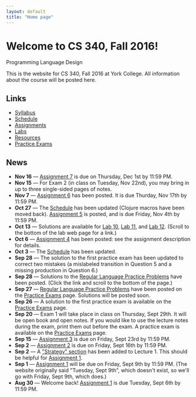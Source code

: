 ```yaml
---
layout: default
title: "Home page"
---
```


# Welcome to CS 340, Fall 2016!

<div id="subtitle">Programming Language Design</div>

This is the website for CS 340, Fall 2016 at York College.  All information about the course will be posted here.

## Links

* [Syllabus](syllabus.html)
* [Schedule](schedule.html)
* [Assignments](assign/index.html)
* [Labs](labs/index.html)
* [Resources](resources/index.html)
* [Practice Exams](practice/index.html)

## News

* **Nov 16** &mdash; [Assignment 7](assign/assign07.html) is due on Thursday, Dec 1st by 11:59 PM.
* **Nov 15** &mdash; For Exam 2 (in class on Tuesday, Nov 22nd), you may bring in up to three single-sided pages of notes.
* **Nov 7** &mdash; [Assignment 6](assign/assign06.html) has been posted.  It is due Thurday, Nov 17th by 11:59 PM.
* **Oct 27** &mdash; The [Schedule](schedule.html) has been updated (Clojure macros have been moved back).  [Assignment 5](assign/assign05.html) is posted, and is due Friday, Nov 4th by 11:59 PM.
* **Oct 13** &mdash; Solutions are available for [Lab 10](labs/lab10.html), [Lab 11](labs/lab11.html), and [Lab 12](labs/lab12.html).  (Scroll to the bottom of the lab web page for a link.)
* **Oct 6** &mdash; [Assignment 4](assign/assign04.html) has been posted: see the assignment description for details.
* **Oct 3** &mdash; The [Schedule](schedule.html) has been updated.
* **Sep 28** &mdash; The solution to the first practice exam has been updated to correct two mistakes (a mislabeled transition in Question 5 and a missing production in Question 6.)
* **Sep 28** &mdash; Solutions to the [Regular Language Practice Problems](practice/reglang.html) have been posted. (Click the link and scroll to the bottom of the page.)
* **Sep 27** &mdash; [Regular Language Practice Problems](practice/reglang.html) have been posted on the [Practice Exams](practice/index.html) page.  Solutions will be posted soon.
* **Sep 26** &mdash; A solution to the first practice exam is available on the [Practice Exams](practice/index.html) page.
* **Sep 20** &mdash; Exam 1 will take place in class on Thursday, Sept 29th.  It will be open book and open notes.  If you would like to use the lecture notes during the exam, print them out before the exam.  A practice exam is available on the [Practice Exams](practice/index.html) page.
* **Sep 15** &mdash; [Assignment 3](assign/assign03.html) is due on Friday, Sept 23rd by 11:59 PM.
* **Sep 2** &mdash; [Assignment 2](assign/assign02.html) is due on Friday, Sept 16th by 11:59 PM.
* **Sep 2** &mdash; A ["Strategy" section](lectures/lecture01.html#strategy) has been added to Lecture 1.  This should be helpful for [Assignment 1](assign/assign01.html).
* **Sep 1** &mdash; [Assignment 1](assign/assign01.html) will be due on Friday, Sept 9th by 11:59 PM.  (The website originally said "Tuesday, Sept 9th", which doesn't exist, so we'll go with Friday, Sept 9th, which does.)
* **Aug 30** &mdash; Welcome back!  [Assignment 1](assign/assign01.html) is due Tuesday, Sept 6th by 11:59 PM.
